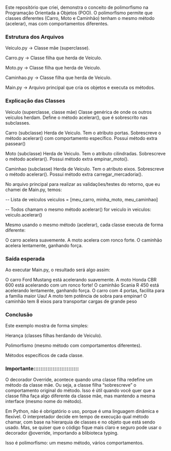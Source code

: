 Este repositório que criei, demonstra o conceito de polimorfismo na Programação Orientada a Objetos (POO).
O polimorfismo permite que classes diferentes (Carro, Moto e Caminhão) tenham o mesmo método (acelerar), mas com comportamentos diferentes.



### Estrutura dos Arquivos ##

Veiculo.py → Classe mãe (superclasse).

Carro.py → Classe filha que herda de Veiculo.

Moto.py → Classe filha que herda de Veiculo.

Caminhao.py → Classe filha que herda de Veiculo.

Main.py → Arquivo principal que cria os objetos e executa os métodos.



### Explicação das Classes ##

Veiculo (superclasse, classe mãe)
Classe genérica de onde os outros veículos herdam.
Define o método acelerar(), que é sobrescrito nas subclasses.


Carro (subclasse)
Herda de Veiculo.
Tem o atributo portas.
Sobrescreve o método acelerar() com comportamento específico.
Possui método extra passear()


Moto (subclasse)
Herda de Veiculo.
Tem o atributo cilindradas.
Sobrescreve o método acelerar().
Possui método extra empinar_moto().


Caminhao (subclasse)
Herda de Veiculo.
Tem o atributo eixos.
Sobrescreve o método acelerar().
Possui método extra carregar_mercadoria().



No arquivo principal para realizar as validações/testes do retorno, que eu chamei de Main.py, temos:


-- Lista de veículos
veiculos = [meu_carro, minha_moto, meu_caminhao]

-- Todos chamam o mesmo método acelerar()
for veiculo in veiculos:
    veiculo.acelerar()




Mesmo usando o mesmo método (acelerar), cada classe executa de forma diferente:

O carro acelera suavemente.
A moto acelera com ronco forte.
O caminhão acelera lentamente, ganhando força.



### Saída esperada ##


Ao executar Main.py, o resultado será algo assim:

O carro Ford Mustang está acelerando suavemente.
A moto Honda CBR 600 está acelerando com um ronco forte!
O caminhão Scania R 450 está acelerando lentamente, ganhando força.
O carro com 4 portas, facilita para a família maior
Uau! A moto tem potência de sobra para empinar!
O caminhão tem 8 eixos para transportar cargas de grande peso


### Conclusão ##

Este exemplo mostra de forma simples:

Herança (classes filhas herdando de Veiculo).

Polimorfismo (mesmo método com comportamentos diferentes).

Métodos específicos de cada classe.


###  Importante:::::::::::::::::::::::::: ##
O decorador Override, acontece quando uma classe filha redefine um método da classe mãe. Ou seja, a classe filha “sobrescreve” o comportamento original
do método. Isso é útil quando você quer que a classe filha faça algo diferente da classe mãe, mas mantendo a mesma interface (mesmo nome do método).

Em Python, não é obrigatório o uso, porque é uma linguagem dinâmica e flexível. O interpretador decide em tempo de execução qual método chamar, com 
base na hierarquia de classes e no objeto que está sendo usado. Mas, se quiser que o código fique mais claro e seguro pode usar o decorador @override,
importando a blibioteca typing.

Isso é polimorfismo: um mesmo método, vários comportamentos.

